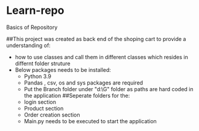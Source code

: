 # Learn-repo
Basics of Repository

##This project was created as back end of the shoping cart to provide a understanding of:

- how to use classes and call them in different classes which resides in differnt folder struture
- Below packages needs to be installed:
  - Python 3.9
  - Pandas , csv, os and sys packages are required
  - Put the Branch folder under "d:\G" folder as paths are hard coded in the application
##Seperate folders for the:
  - login section 
  - Product section
  - Order creation section
  - Main.py needs to be executed to start the application
 
